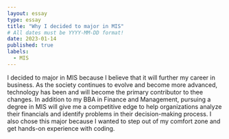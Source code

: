 ```yaml
---
layout: essay
type: essay
title: "Why I decided to major in MIS"
# All dates must be YYYY-MM-DD format!
date: 2023-01-14
published: true
labels:
  - MIS 
---
```


I decided to major in MIS because I believe that it will further my career in business. As the society continues to evolve and become more advanced, technology has been and will become the primary contributor to thee changes. In addition to my BBA in Finance and Management, pursuing a degree in MIS will give me a competitive edge to help organizations analyze their financials and identify problems in their decision-making process. I also chose this major because I wanted to step out of my comfort zone and get hands-on experience with coding. 
